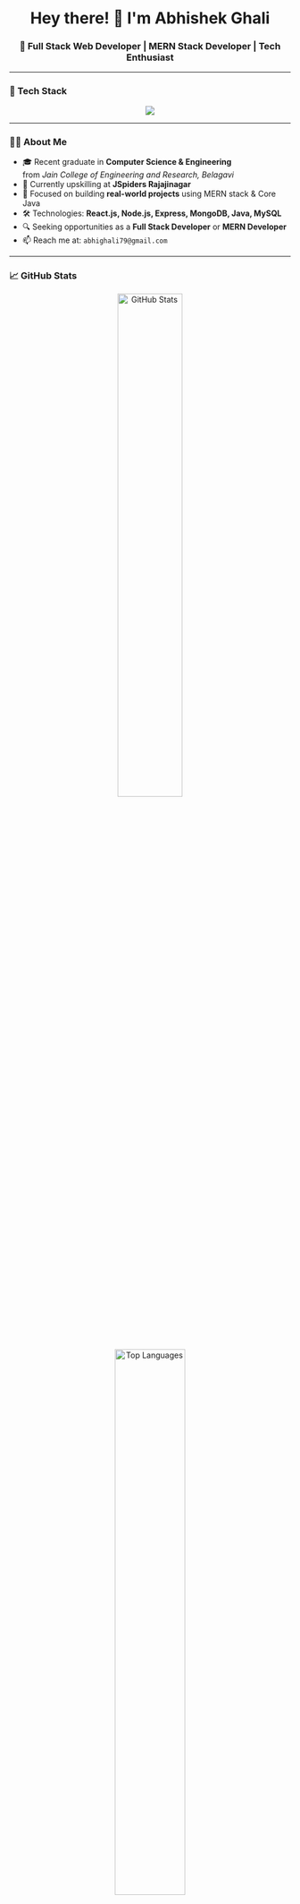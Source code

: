 <h1 align="center">Hey there! 👋 I'm Abhishek Ghali</h1>
<h3 align="center">🚀 Full Stack Web Developer | MERN Stack Developer | Tech Enthusiast</h3>


---
### 💼 Tech Stack

<p align="center">
  <img src="https://skillicons.dev/icons?i=html,css,js,react,nodejs,express,mongodb,java,mysql,bootstrap,tailwind,git,github" />
</p>

---

### 🧑‍💻 About Me

- 🎓 Recent graduate in **Computer Science & Engineering**  
  from *Jain College of Engineering and Research, Belagavi*
- 💼 Currently upskilling at **JSpiders Rajajinagar**
- 🌱 Focused on building **real-world projects** using MERN stack & Core Java
- 🛠️ Technologies: **React.js, Node.js, Express, MongoDB, Java, MySQL**
- 🔍 Seeking opportunities as a **Full Stack Developer** or **MERN Developer**
- 📫 Reach me at: `abhighali79@gmail.com`

---

### 📈 GitHub Stats

<p align="center">
  <img src="https://github-readme-stats.vercel.app/api?username=abhighali79&show_icons=true&theme=tokyonight&count_private=true" width="48%" alt="GitHub Stats" />
</p>

<p align="center">
  <img src="https://github-readme-stats.vercel.app/api/top-langs/?username=abhighali79&layout=compact&theme=tokyonight" width="50%" alt="Top Languages" />
</p>

---

### 🔥 Projects Worth Checking

| Project Name | Description | Tech Stack | Link |
|--------------|-------------|------------|------|
| **Sai Infotech Catalog** | Full-stack product catalog with admin dashboard, WhatsApp integration, and image upload | React, Tailwind, Node.js, PostgreSQL, Cloudinary | [View Project](https://github.com/abhighali79/Sai-Infotech) |
| **Online Auction System** | Auction-based bidding system with buyer-seller flow | HTML, CSS, JavaScript, PHP, MySQL | [View Project](https://github.com/abhighali79/Online-Auction-System) |
| **Student Result Analyzer** | Upload PDFs, extract result data, and download in Excel format | React, Node.js, PDF.js, Express, MongoDB | [View Project](https://github.com/abhighali79/Student-Result-Analyzer) |

> Want to see more? Check out my pinned repositories below ⬇️

---

### 📫 Let's Connect

<p align="center">
  <a href="https://www.linkedin.com/in/abhishek-ghali-ba55842a5?utm_source=share&utm_campaign=share_via&utm_content=profile&utm_medium=android_app" target="_blank">
    <img src="https://img.shields.io/badge/LinkedIn-blue?style=for-the-badge&logo=linkedin&logoColor=white" />
  </a>
  <a href="mailto:abhighali79@gmail.com">
    <img src="https://img.shields.io/badge/Gmail-D14836?style=for-the-badge&logo=gmail&logoColor=white" />
  </a>
  <a href="https://portfolio-u8ts.onrender.com" target="_blank">
    <img src="https://img.shields.io/badge/Portfolio-121212?style=for-the-badge&logo=firefox&logoColor=white" />
  </a>
</p>

---

### 🧠 Currently Learning

- 📗 Mastering **Data Structures & Algorithms**
- 🧩 Building **MERN Stack projects**
- ☁️ Exploring **API integration** and **Cloud deployment**

---

### 🙌 Thanks for visiting my profile!

> "Learning by building — that’s my mantra. Let’s connect and grow together."

